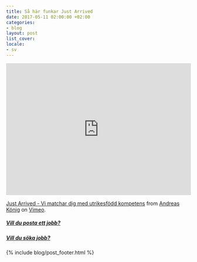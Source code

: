 ```yaml
---
title: Så här funkar Just Arrived
date: 2017-05-11 02:00:00 +02:00
categories:
- blog
layout: post
list_cover: 
locale:
- sv
---
```


<iframe src="https://player.vimeo.com/video/216969958" width="100%" height="360" frameborder="0" webkitallowfullscreen mozallowfullscreen allowfullscreen></iframe>
<p><a href="https://vimeo.com/216969958">Just Arrived - Vi matchar dig med utrikesf&ouml;dd kompetens</a> from <a href="https://vimeo.com/user63572179">Andreas K&ouml;nig</a> on <a href="https://vimeo.com">Vimeo</a>.</p>



##### [Vill du posta ett jobb?](https://justarrived.se/company/)

##### [Vill du söka jobb?](https://justarrived.se/newcomer/)


{% include blog/post_footer.html %}
